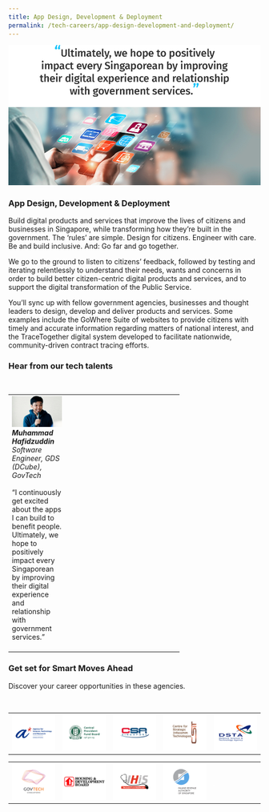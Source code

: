 ```yaml
---
title: App Design, Development & Deployment
permalink: /tech-careers/app-design-development-and-deployment/
---
```

![](/images/hero-in-app-design.jpg)

### **App Design, Development & Deployment**

Build digital products and services that improve the lives of citizens and businesses in Singapore, while transforming how they’re built in the government. The ‘rules’ are simple. Design for citizens. Engineer with care. Be and build inclusive. And: Go far and go together.

We go to the ground to listen to citizens’ feedback, followed by testing and iterating relentlessly to understand their needs, wants and concerns in order to build better citizen-centric digital products and services, and to support the digital transformation of the Public Service. 

You’ll sync up with fellow government agencies, businesses and thought leaders to design, develop and deliver products and services. Some examples include the GoWhere Suite of websites to provide citizens with timely and accurate information regarding matters of national interest, and the TraceTogether digital system developed to facilitate nationwide, community-driven contract tracing efforts.


### **Hear from our tech talents**

<table width="300px">
<tbody><br>
      <td width="100px">
     <img src="/images/muhammad-hafidzuddin.png" alt="Muhammad Hafidzuddin" title="Tech Talent" /><br><em><strong>Muhammad Hafidzuddin </strong><br>Software Engineer, GDS (DCube), <br>GovTech </em><br><br>“I continuously get excited about the apps I can build to benefit people. Ultimately, we hope to positively impact every Singaporean by improving their digital experience and relationship with government services.”<br><br>
      </td>
       <td width="100px">
      <img src="/images/hidden.gif"><br><br>
      </td>
			<td width="100px">
      <img src="/images/hidden.gif"><br><br>
      </td>
  </tbody>
</table>

### **Get set for Smart Moves Ahead**
Discover your career opportunities in these agencies.

<table width="500px">
<tbody><br>
      <td width="100px"><a href="https://careers.a-star.edu.sg/"><img src="/images/logo-astar.png" alt="ASTAR" title="ASTAR"/></a></td>
      <td width="100px"><a href="https://www.cpf.gov.sg/members/careers"><img src="/images/logo-cpf.png" alt="CPFB" title="CPFB"/></a></td>
      <td width="100px"><a href="https://www.csa.gov.sg/careers/overview"><img src="/images/logo-csa.png" alt="A-Star" title="A-Star"/></a></td>
      <td width="100px"><a href="https://www.csit.gov.sg/"><img src="/images/logo-csit.png" alt="CSIT" title="CSIT"/></a></td>
      <td width="100px"><a href="https://careers.pageuppeople.com/845/cw/en/listing/"><img src="/images/logo-dsta.png" alt="DSTA" title="DSTA"/></a></td>
</tbody>
</table>

<table width="500px">
<tbody>
      <td width="100px"><a href="https://go.gov.sg/GovTechCareers"><img src="/images/logo-govtech.png" alt="A-Star" title="A-Star"/></a></td>
      <td width="100px"><a href="#"><img src="/images/logo-hdb.png" alt="HDB" title="HDB"/></a></td>
      <td width="100px"><a href="https://www.ihis.com.sg/careers"><img src="/images/logo-ihis.png" alt="iHIS" title="iHIS"/></a></td>
      <td width="100px"><a href="https://www.iras.gov.sg/irashome/Careers/"><img src="/images/logo-iras.png" alt="IRAS" title="IRAS"/></a></td>
      <td width="100px"><img src="/images/hidden.gif"></td>
</tbody>
</table>
